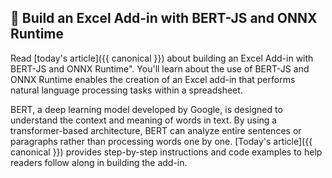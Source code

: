 ## 🚌 Build an Excel Add-in with BERT-JS and ONNX Runtime

Read [today's article]({{ canonical }}) about building an Excel Add-in with BERT-JS and ONNX Runtime".  You'll learn about the use of BERT-JS and ONNX Runtime enables the creation of an Excel add-in that performs natural language processing tasks within a spreadsheet. 

BERT, a deep learning model developed by Google, is designed to understand the context and meaning of words in text. By using a transformer-based architecture, BERT can analyze entire sentences or paragraphs rather than processing words one by one. [Today's article]({{ canonical }}) provides step-by-step instructions and code examples to help readers follow along in building the add-in.
